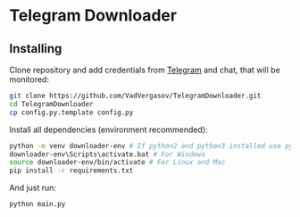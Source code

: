 Telegram Downloader
===

Installing
---

Clone repository and add credentials from [Telegram](https://my.telegram.org/) and chat, that will be monitored:

```bash
git clone https://github.com/VadVergasov/TelegramDownloader.git
cd TelegramDownloader
cp config.py.template config.py
```

Install all dependencies (environment recommended):

```bash
python -m venv downloader-env # If python2 and python3 installed use python3
downloader-env\Scripts\activate.bat # For Windows
source downloader-env/bin/activate # For Linux and Mac
pip install -r requirements.txt
```

And just run:

```bash
python main.py
```
